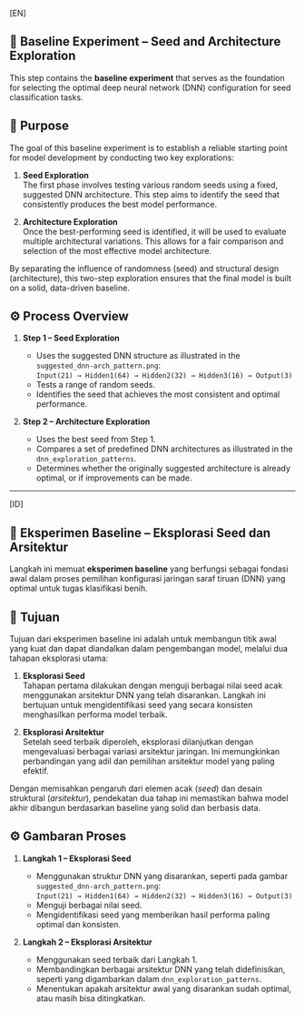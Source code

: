 [EN]

## 🧩 Baseline Experiment – Seed and Architecture Exploration

This step contains the **baseline experiment** that serves as the foundation for selecting the optimal deep neural network (DNN) configuration for seed classification tasks.

## 🧪 Purpose

The goal of this baseline experiment is to establish a reliable starting point for model development by conducting two key explorations:

1. **Seed Exploration**  
   The first phase involves testing various random seeds using a fixed, suggested DNN architecture. This step aims to identify the seed that consistently produces the best model performance.

2. **Architecture Exploration**  
   Once the best-performing seed is identified, it will be used to evaluate multiple architectural variations. This allows for a fair comparison and selection of the most effective model architecture.

By separating the influence of randomness (seed) and structural design (architecture), this two-step exploration ensures that the final model is built on a solid, data-driven baseline.

## ⚙️ Process Overview

1. **Step 1 – Seed Exploration**  
   - Uses the suggested DNN structure as illustrated in the `suggested_dnn-arch_pattern.png`:  
     `Input(21) → Hidden1(64) → Hidden2(32) → Hidden3(16) → Output(3)`
   - Tests a range of random seeds.
   - Identifies the seed that achieves the most consistent and optimal performance.

2. **Step 2 – Architecture Exploration**  
   - Uses the best seed from Step 1.
   - Compares a set of predefined DNN architectures as illustrated in the `dnn_exploration_patterns`.
   - Determines whether the originally suggested architecture is already optimal, or if improvements can be made.

---

[ID]

## 🧩 Eksperimen Baseline – Eksplorasi Seed dan Arsitektur

Langkah ini memuat **eksperimen baseline** yang berfungsi sebagai fondasi awal dalam proses pemilihan konfigurasi jaringan saraf tiruan (DNN) yang optimal untuk tugas klasifikasi benih.

## 🧪 Tujuan

Tujuan dari eksperimen baseline ini adalah untuk membangun titik awal yang kuat dan dapat diandalkan dalam pengembangan model, melalui dua tahapan eksplorasi utama:

1. **Eksplorasi Seed**  
   Tahapan pertama dilakukan dengan menguji berbagai nilai seed acak menggunakan arsitektur DNN yang telah disarankan. Langkah ini bertujuan untuk mengidentifikasi seed yang secara konsisten menghasilkan performa model terbaik.

2. **Eksplorasi Arsitektur**  
   Setelah seed terbaik diperoleh, eksplorasi dilanjutkan dengan mengevaluasi berbagai variasi arsitektur jaringan. Ini memungkinkan perbandingan yang adil dan pemilihan arsitektur model yang paling efektif.

Dengan memisahkan pengaruh dari elemen acak (*seed*) dan desain struktural (*arsitektur*), pendekatan dua tahap ini memastikan bahwa model akhir dibangun berdasarkan baseline yang solid dan berbasis data.

## ⚙️ Gambaran Proses

1. **Langkah 1 – Eksplorasi Seed**  
   - Menggunakan struktur DNN yang disarankan, seperti pada gambar `suggested_dnn-arch_pattern.png`:  
     `Input(21) → Hidden1(64) → Hidden2(32) → Hidden3(16) → Output(3)`
   - Menguji berbagai nilai seed.
   - Mengidentifikasi seed yang memberikan hasil performa paling optimal dan konsisten.

2. **Langkah 2 – Eksplorasi Arsitektur**  
   - Menggunakan seed terbaik dari Langkah 1.
   - Membandingkan berbagai arsitektur DNN yang telah didefinisikan, seperti yang digambarkan dalam `dnn_exploration_patterns`.
   - Menentukan apakah arsitektur awal yang disarankan sudah optimal, atau masih bisa ditingkatkan.


